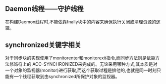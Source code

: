 ## Daemon线程——守护线程

在构建Daemon线程时,不能依靠fnally块中的内容来确保执行关闭或清理资源的逻辑。

## synchronized关键字相关

对于同步块的实现使用了monitorenter和monitorexit指令,而同步方法则是依靠方法修饰符上的 ACC-SYNCHRONIZED来完成的。无论采用哪种方式,其本质是对一个对象的监视器(monitor)进行获取,而这个获取过程是排他的,也就是同一时刻只能有一个线程获取到由synchronized所保护对象的监视器。